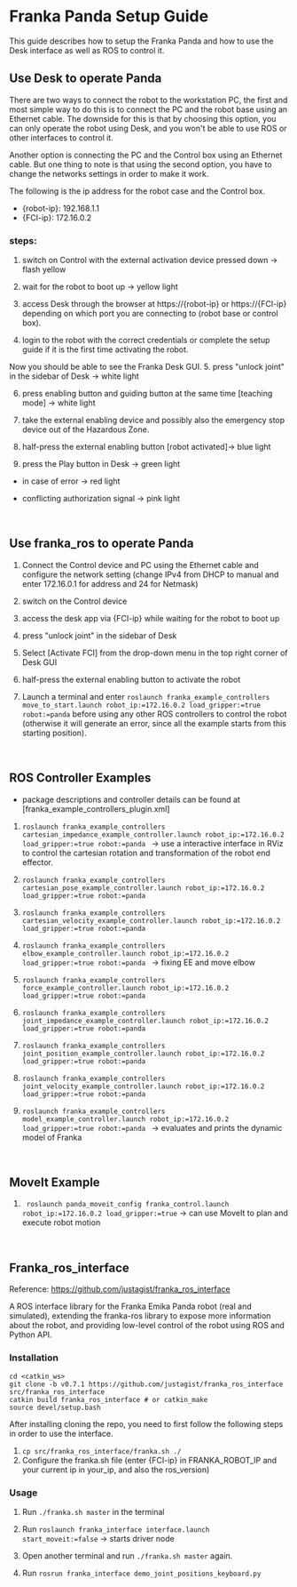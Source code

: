 
# Franka Panda Setup Guide
This guide describes how to setup the Franka Panda and how to use the Desk interface as well as ROS to control it. 

## Use Desk to operate Panda
There are two ways to connect the robot to the workstation PC, the first and most simple way to do this is to connect the PC and the robot base using an Ethernet cable. The downside for this is that by choosing this option, you can only operate the robot using Desk, and you won't be able to use ROS or other interfaces to control it.

Another option is connecting the PC and the Control box using an Ethernet cable. But one thing to note is that using the second option, you have to change the networks settings in order to make it work.

The following is the ip address for the robot case and the Control box.
* {robot-ip}: 192.168.1.1
* {FCI-ip}: 172.16.0.2

### steps:
1. switch on Control with the external activation device pressed down -> flash yellow

2. wait for the robot to boot up -> yellow light

3. access Desk through the browser at https://{robot-ip} or https://{FCI-ip}  depending on which port you are connecting to (robot base or control box).

4. login to the robot with the correct credentials or complete the setup guide if it is the first time activating the robot. 

Now you should be able to see the Franka Desk GUI.
5. press "unlock joint" in the sidebar of Desk -> white light

6. press enabling button and guiding button at the same time [teaching mode] -> white light

7. take the external enabling device and possibly also the emergency stop device out
of the Hazardous Zone. 

8. half-press the external enabling button [robot activated]-> blue light

9. press the Play button in Desk -> green light

* in case of error -> red light

* conflicting authorization signal -> pink light 

&nbsp;

## Use franka_ros to operate Panda


1. Connect the Control device and PC using the Ethernet cable and configure the network setting (change IPv4 from DHCP to manual and enter 172.16.0.1 for address and 24 for Netmask)

2. switch on the Control device

3. access the desk app via {FCI-ip} while waiting for the robot to boot up

4. press "unlock joint" in the sidebar of Desk

5. Select [Activate FCI] from the drop-down menu in the top right corner of Desk GUI

6. half-press the external enabling button to activate the robot

7. Launch a terminal and enter ```roslaunch franka_example_controllers move_to_start.launch robot_ip:=172.16.0.2 load_gripper:=true robot:=panda```  before using any other ROS controllers to control the robot (otherwise it will generate an error, since all the example starts from this starting position).

&nbsp;

## ROS Controller Examples
* package descriptions and controller details can be found at [franka_example_controllers_plugin.xml]
1. ```roslaunch franka_example_controllers cartesian_impedance_example_controller.launch robot_ip:=172.16.0.2 load_gripper:=true robot:=panda ``` -> use a interactive interface in RViz to control the cartesian rotation and transformation of the robot end effector.

2. ```roslaunch franka_example_controllers cartesian_pose_example_controller.launch robot_ip:=172.16.0.2 load_gripper:=true robot:=panda ```

3. ```roslaunch franka_example_controllers cartesian_velocity_example_controller.launch robot_ip:=172.16.0.2 load_gripper:=true robot:=panda ``` 

4. ```roslaunch franka_example_controllers elbow_example_controller.launch robot_ip:=172.16.0.2 load_gripper:=true robot:=panda ``` -> fixing EE and move elbow 

5. ```roslaunch franka_example_controllers force_example_controller.launch robot_ip:=172.16.0.2 load_gripper:=true robot:=panda ```

6. ```roslaunch franka_example_controllers joint_impedance_example_controller.launch robot_ip:=172.16.0.2 load_gripper:=true robot:=panda ```

7. ```roslaunch franka_example_controllers joint_position_example_controller.launch robot_ip:=172.16.0.2 load_gripper:=true robot:=panda ```

8. ```roslaunch franka_example_controllers joint_velocity_example_controller.launch robot_ip:=172.16.0.2 load_gripper:=true robot:=panda ```

9. ```roslaunch franka_example_controllers model_example_controller.launch robot_ip:=172.16.0.2 load_gripper:=true robot:=panda ``` -> evaluates and prints the dynamic model of Franka

&nbsp;

## MoveIt Example

1. ``` roslaunch panda_moveit_config franka_control.launch robot_ip:=172.16.0.2 load_gripper:=true``` -> can use MoveIt to plan and execute robot motion

&nbsp;

## Franka_ros_interface
Reference: <https://github.com/justagist/franka_ros_interface>

A ROS interface library for the Franka Emika Panda robot (real and simulated), extending the franka-ros library to expose more information about the robot, and providing low-level control of the robot using ROS and Python API.

### Installation
```
cd <catkin_ws>
git clone -b v0.7.1 https://github.com/justagist/franka_ros_interface src/franka_ros_interface
catkin build franka_ros_interface # or catkin_make
source devel/setup.bash
```

After installing cloning the repo, you need to first follow the following steps in order to use the interface.

1. ```cp src/franka_ros_interface/franka.sh ./```
2. Configure the franka.sh file (enter {FCI-ip} in FRANKA_ROBOT_IP and your current ip in your_ip, and also the ros_version)

### Usage
1. Run ```./franka.sh master``` in the terminal
2. Run ```roslaunch franka_interface interface.launch start_moveit:=false``` -> starts driver node

3. Open another terminal and run  ```./franka.sh master```  again.
4. Run ```rosrun franka_interface demo_joint_positions_keyboard.py```



 